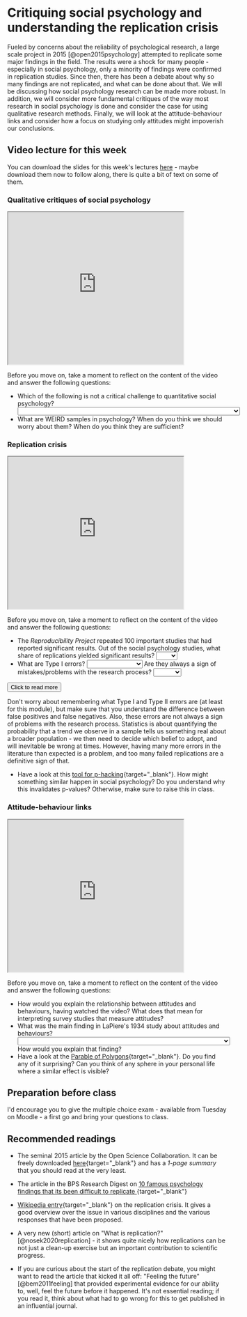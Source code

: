 # Critiquing social psychology and understanding the replication crisis

Fueled by concerns about the reliability of psychological research, a large scale project in 2015 [@open2015psychology] 
attempted to replicate some major findings in the field. The results were a shock for many people - especially in social
psychology, only a minority of findings were confirmed in replication studies. Since then, there has been a debate about
why so many findings are not replicated, and what can be done about that. We will be discussing how social psychology 
research can be made more robust. In addition, we will consider more fundamental critiques of the way most research
in social psychology is done and consider the case for using qualitative research methods. Finally, we will look at the 
attitude-behaviour links and consider how a focus on studying only attitudes might impoverish our conclusions.


## Video lecture for this week

You can download the slides for this week's lectures <a href="./files/Lecture_5_-_critiquing_social_psychology.pptx">here</a> - maybe download them now to follow along, there is quite a bit of text on some of them.

### Qualitative critiques of social psychology

<iframe src=" https://www.youtube.com/embed/XoIO6yXtdeY?rel=0&modestbranding=1&loop=1&playlist=XoIO6yXtdeY " allowfullscreen width=80% height=350></iframe>

Before you move on, take a moment to reflect on the content of the video and answer the following questions:

* Which of the following is not a critical challenge to quantitative social psychology?  <select class='solveme' data-answer='["We should follow the scientific method and use accurate measures"]'> <option></option> <option>There is no objective reality, instead we construct it collectively through language</option> <option>There is no place for a neutral observer - we are always embedded in relationships</option> <option>We should follow the scientific method and use accurate measures</option> <option>We need to check our assumption that problems are located in the individual</option></select>
* What are WEIRD samples in psychology? When do you think we should worry about them? When do you think they are sufficient? 

### Replication crisis

<iframe src=" https://www.youtube.com/embed/T8IxQrFxUHY?rel=0&modestbranding=1&loop=1&playlist=T8IxQrFxUHY " allowfullscreen width=80% height=350></iframe>

Before you move on, take a moment to reflect on the content of the video and answer the following questions:

* The *Reproducibility Project* repeated 100 important studies that had reported significant results. Out of the social psychology studies, what share of replications yielded significant results? <select class='solveme' data-answer='["25%"]'> <option></option> <option>10%</option> <option>25%</option> <option>50%</option> <option>80%</option></select>
* What are Type I errors? <select class='solveme' data-answer='["False positives"]'> <option></option> <option>False positives</option> <option>False negatives%</option></select> Are they always a sign of mistakes/problems with the research process? <select class='solveme' data-answer='["FALSE"]'> <option></option> <option>TRUE</option> <option>FALSE</option></select>

<div class='solution'><button>Click to read more</button>

Don't worry about remembering what Type I and Type II errors are (at least for this module), but make sure that you understand the difference between false positives and false negatives. Also, these errors are not always a sign of problems with the research process. Statistics is about quantifying the probability that a trend we observe in a sample tells us something real about a broader population - we then need to decide which belief to adopt, and will inevitable be wrong at times. However, having many more errors in the literature than expected is a problem, and too many failed replications are a definitive sign of that.

</div>

* Have a look at this [tool for p-hacking](https://projects.fivethirtyeight.com/p-hacking/){target="_blank"}. How might something similar happen in social psychology? Do you understand why this invalidates p-values? Otherwise, make sure to raise this in class. 

### Attitude-behaviour links

<iframe src=" https://www.youtube.com/embed/GroazLRvKlE?rel=0&modestbranding=1&loop=1&playlist=GroazLRvKlE " allowfullscreen width=80% height=350></iframe>

Before you move on, take a moment to reflect on the content of the video and answer the following questions:

* How would you explain the relationship between attitudes and behaviours, having watched the video? What does that mean for interpreting survey studies that measure attitudes?
* What was the main finding in LaPiere's 1934 study about attitudes and behaviours?  <select class='solveme' data-answer='["Discriminatory attidudes were more widespread than discriminatory behaviours"]'> <option></option> <option>Discriminatory attidudes were more widespread than discriminatory behaviours</option> <option>Discriminatory behaviours were more widespread than discriminatory attitudes</option> <option>Discriminatory attitudes predicted discriminatory behaviours well</option></select> How would you explain that finding?
* Have a look at the [Parable of Polygons](https://ncase.me/polygons/){target="_blank"}. Do you find any of it surprising? Can you think of any sphere in your personal life where a similar effect is visible?


## Preparation before class

I'd encourage you to give the multiple choice exam - available from Tuesday on Moodle - a first go and bring your questions to class.


## Recommended readings

* The seminal 2015 article by the Open Science Collaboration. It can be freely downloaded [here](http://cbcd.bbk.ac.uk/sites/default/files/cbcd/files/interlearn/Open%20Science%2015%20replicability%20science%20paper.pdf){target="_blank"} and has a *1-page summary* that you should read at the very least.

* The article in the BPS Research Digest on [10 famous psychology findings that its been difficult to replicate ](https://digest.bps.org.uk/2016/09/16/ten-famous-psychology-findings-that-its-been-difficult-to-replicate/){target="_blank"}
  

* [Wikipedia entry](https://en.wikipedia.org/wiki/Replication_crisislocation){target="_blank"} on the replication crisis. It gives a good overview over the issue in various disciplines and the various responses that have been proposed. 

* A very new (short) article on "What is replication?" [@nosek2020replication] - it shows quite nicely how replications can be not just a clean-up exercise but an important contribution to scientific progress.

* If you are curious about the start of the replication debate, you might want to read the article that kicked it all off: "Feeling the future" [@bem2011feeling] that provided experimental evidence for our ability to, well, feel the future before it happened. It's not essential reading; if you read it, think about what had to go wrong for this to get published in an influential journal.


